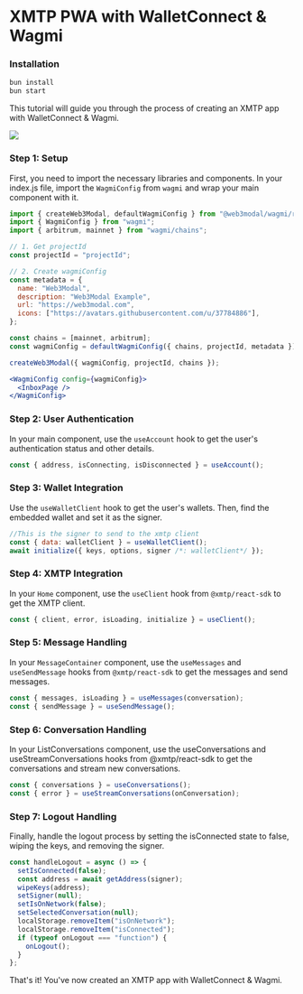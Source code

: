 # XMTP PWA with WalletConnect & Wagmi

### Installation

```bash
bun install
bun start
```

This tutorial will guide you through the process of creating an XMTP app with WalletConnect & Wagmi.

![](video.png)

### Step 1: Setup

First, you need to import the necessary libraries and components. In your index.js file, import the `WagmiConfig` from `wagmi` and wrap your main component with it.

```jsx
import { createWeb3Modal, defaultWagmiConfig } from "@web3modal/wagmi/react";
import { WagmiConfig } from "wagmi";
import { arbitrum, mainnet } from "wagmi/chains";

// 1. Get projectId
const projectId = "projectId";

// 2. Create wagmiConfig
const metadata = {
  name: "Web3Modal",
  description: "Web3Modal Example",
  url: "https://web3modal.com",
  icons: ["https://avatars.githubusercontent.com/u/37784886"],
};

const chains = [mainnet, arbitrum];
const wagmiConfig = defaultWagmiConfig({ chains, projectId, metadata });

createWeb3Modal({ wagmiConfig, projectId, chains });
```

```jsx
<WagmiConfig config={wagmiConfig}>
  <InboxPage />
</WagmiConfig>
```

### Step 2: User Authentication

In your main component, use the `useAccount` hook to get the user's authentication status and other details.

```jsx
const { address, isConnecting, isDisconnected } = useAccount();
```

### Step 3: Wallet Integration

Use the `useWalletClient` hook to get the user's wallets. Then, find the embedded wallet and set it as the signer.

```jsx
//This is the signer to send to the xmtp client
const { data: walletClient } = useWalletClient();
await initialize({ keys, options, signer /*: walletClient*/ });
```

### Step 4: XMTP Integration

In your `Home` component, use the `useClient` hook from `@xmtp/react-sdk` to get the XMTP client.

```jsx
const { client, error, isLoading, initialize } = useClient();
```

### Step 5: Message Handling

In your `MessageContainer` component, use the `useMessages` and `useSendMessage` hooks from `@xmtp/react-sdk` to get the messages and send messages.

```jsx
const { messages, isLoading } = useMessages(conversation);
const { sendMessage } = useSendMessage();
```

### Step 6: Conversation Handling

In your ListConversations component, use the useConversations and useStreamConversations hooks from @xmtp/react-sdk to get the conversations and stream new conversations.

```jsx
const { conversations } = useConversations();
const { error } = useStreamConversations(onConversation);
```

### Step 7: Logout Handling

Finally, handle the logout process by setting the isConnected state to false, wiping the keys, and removing the signer.

```jsx
const handleLogout = async () => {
  setIsConnected(false);
  const address = await getAddress(signer);
  wipeKeys(address);
  setSigner(null);
  setIsOnNetwork(false);
  setSelectedConversation(null);
  localStorage.removeItem("isOnNetwork");
  localStorage.removeItem("isConnected");
  if (typeof onLogout === "function") {
    onLogout();
  }
};
```

That's it! You've now created an XMTP app with WalletConnect & Wagmi.
